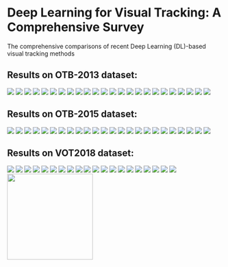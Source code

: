 # Deep Learning for Visual Tracking: A Comprehensive Survey
The comprehensive comparisons of recent Deep Learning (DL)-based visual tracking methods 

## Results on OTB-2013 dataset:
<img src="OTB2013%20results/1.png"/> 
<img src="OTB2013%20results/13.png"/>
<img src="OTB2013%20results/2.png"/>
<img src="OTB2013%20results/14.png"/>
<img src="OTB2013%20results/3.png"/>
<img src="OTB2013%20results/15.png"/>
<img src="OTB2013%20results/4.png" />
<img src="OTB2013%20results/16.png"/>
<img src="OTB2013%20results/5.png"/>
<img src="OTB2013%20results/17.png"/>
<img src="OTB2013%20results/6.png"/>
<img src="OTB2013%20results/18.png"/>
<img src="OTB2013%20results/7.png"/>
<img src="OTB2013%20results/19.png"/>
<img src="OTB2013%20results/8.png"/>
<img src="OTB2013%20results/20.png"/>
<img src="OTB2013%20results/9.png"/>
<img src="OTB2013%20results/21.png"/>
<img src="OTB2013%20results/10.png"/>
<img src="OTB2013%20results/22.png"/>
<img src="OTB2013%20results/11.png"/>
<img src="OTB2013%20results/23.png"/>
<img src="OTB2013%20results/12.png"/>
<img src="OTB2013%20results/24.png"/>

## Results on OTB-2015 dataset:
<img src="OTB2015%20results/1.png"/> 
<img src="OTB2015%20results/13.png"/>
<img src="OTB2015%20results/2.png"/>
<img src="OTB2015%20results/14.png"/>
<img src="OTB2015%20results/3.png"/>
<img src="OTB2015%20results/15.png"/>
<img src="OTB2015%20results/4.png" />
<img src="OTB2015%20results/16.png"/>
<img src="OTB2015%20results/5.png"/>
<img src="OTB2015%20results/17.png"/>
<img src="OTB2015%20results/6.png"/>
<img src="OTB2015%20results/18.png"/>
<img src="OTB2015%20results/7.png"/>
<img src="OTB2015%20results/19.png"/>
<img src="OTB2015%20results/8.png"/>
<img src="OTB2015%20results/20.png"/>
<img src="OTB2015%20results/9.png"/>
<img src="OTB2015%20results/21.png"/>
<img src="OTB2015%20results/10.png"/>
<img src="OTB2015%20results/22.png"/>
<img src="OTB2015%20results/11.png"/>
<img src="OTB2015%20results/23.png"/>
<img src="OTB2015%20results/12.png"/>
<img src="OTB2015%20results/24.png"/>

## Results on VOT2018 dataset:
<img src="VOT2018%20results/AR plot for camera motion in experiment baseline_Accuracy-Robustness_Experiment baseline.png"/> 
<img src="VOT2018%20results/AR plot for experiment baseline (mean)_Accuracy-Robustness_Experiment baseline.png"/>
<img src="VOT2018%20results/AR plot for experiment baseline (pooled)_Accuracy-Robustness_Experiment baseline.png"/>
<img src="VOT2018%20results/AR plot for experiment baseline (weighted_mean)_Accuracy-Robustness_Experiment baseline.png"/>
<img src="VOT2018%20results/AR plot for illumination change in experiment baseline_Accuracy-Robustness_Experiment baseline.png"/>
<img src="VOT2018%20results/AR plot for motion change in experiment baseline_Accuracy-Robustness_Experiment baseline.png"/>
<img src="VOT2018%20results/AR plot for no degradation in experiment baseline_Accuracy-Robustness_Experiment baseline.png" />
<img src="VOT2018%20results/AR plot for occlusion in experiment baseline_Accuracy-Robustness_Experiment baseline.png"/>
<img src="VOT2018%20results/AR plot for size change in experiment baseline_Accuracy-Robustness_Experiment baseline.png"/>
<img src="VOT2018%20results/Expected overlap curves for baseline_Expected overlap analysis_Experiment baseline.png"/>
<img src="VOT2018%20results/Expected overlap scores for baseline_Expected overlap analysis_Experiment baseline.png"/>
<img src="VOT2018%20results/Experiment unsupervised (average)_Experiment unsupervised.png"/>
<img src="VOT2018%20results/Orderings for failures_Accuracy-Robustness_Experiment baseline.png"/>
<img src="VOT2018%20results/Orderings for overall overlap_Accuracy-Robustness_Experiment baseline.png"/>
<img src="VOT2018%20results/Orderings for overall overlap_Experiment unsupervised.png"/>
<img src="VOT2018%20results/Overlap plot for tag tag_camera_motion in experiment unsupervised.png"/>
<img src="VOT2018%20results/Overlap plot for tag tag_empty in experiment unsupervised.png"/>
<img src="VOT2018%20results/Overlap plot for tag tag_illum_change in experiment unsupervised.png"/>
<img src="VOT2018%20results/Overlap plot for tag tag_motion_change in experiment unsupervised.png"/>
<img src="VOT2018%20results/Overlap plot for tag tag_occlusion in experiment unsupervised.png"/>
<img src="VOT2018%20results/Overlap plot for tag tag_size_change in experiment unsupervised.png" width="200"/>

